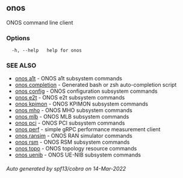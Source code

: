 <!--
SPDX-FileCopyrightText: 2019-present Open Networking Foundation <info@opennetworking.org>

SPDX-License-Identifier: Apache-2.0
-->

## onos

ONOS command line client

### Options

```
  -h, --help   help for onos
```

### SEE ALSO

* [onos a1t](onos_a1t.md)	 - ONOS a1t subsystem commands
* [onos completion](onos_completion.md)	 - Generated bash or zsh auto-completion script
* [onos config](onos_config.md)	 - ONOS configuration subsystem commands
* [onos e2t](onos_e2t.md)	 - ONOS e2t subsystem commands
* [onos kpimon](onos_kpimon.md)	 - ONOS KPIMON subsystem commands
* [onos mho](onos_mho.md)	 - ONOS MHO subsystem commands
* [onos mlb](onos_mlb.md)	 - ONOS MLB subsystem commands
* [onos pci](onos_pci.md)	 - ONOS PCI subsystem commands
* [onos perf](onos_perf.md)	 - simple gRPC performance measurement client
* [onos ransim](onos_ransim.md)	 - ONOS RAN simulator commands
* [onos rsm](onos_rsm.md)	 - ONOS RSM subsystem commands
* [onos topo](onos_topo.md)	 - ONOS topology resource commands
* [onos uenib](onos_uenib.md)	 - ONOS UE-NIB subsystem commands

###### Auto generated by spf13/cobra on 14-Mar-2022
